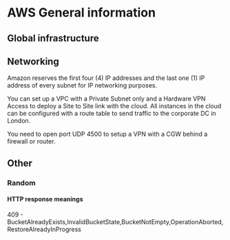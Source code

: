 # AWS General information

## Global infrastructure

## Networking 

Amazon reserves the first four (4) IP addresses and the last one (1) IP
 address of every subnet for IP networking purposes.
 
 You can set up a VPC with a Private Subnet only and a Hardware VPN 
 Access to deploy a Site to Site link with the cloud. All instances in 
 the cloud can be configured with
  a route table to send traffic to the corporate DC in London.
  
You need to open port UDP 4500 to setup a VPN with a CGW behind a firewall or router.



## Other 

### Random 

#### HTTP response meanings 

409 - BucketAlreadyExists,InvalidBucketState,BucketNotEmpty,OperationAborted,RestoreAlreadyInProgress

